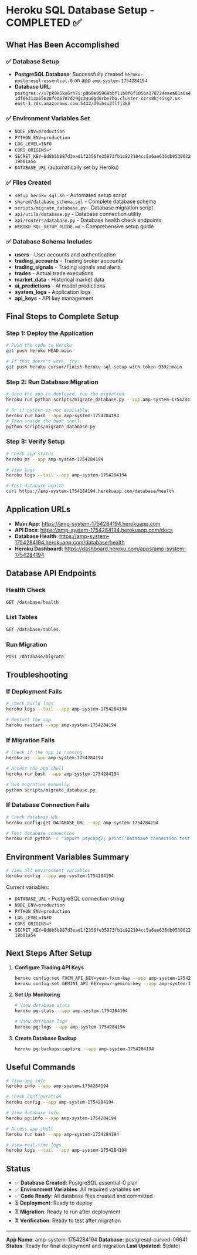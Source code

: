 # Heroku SQL Database Setup - COMPLETED ✅

## What Has Been Accomplished

### ✅ Database Setup
- **PostgreSQL Database**: Successfully created `heroku-postgresql:essential-0` on app `amp-system-1754284194`
- **Database URL**: `postgres://u7pk0k5kv6rh7i:p868e95969bbf11b8f6f1056a178724eaea81a6a41df66313a65028fed6707d29@c34u0gd6rbe7bo.cluster-czrs8kj4isg7.us-east-1.rds.amazonaws.com:5432/d9ibsu2flfj3k0`

### ✅ Environment Variables Set
- `NODE_ENV=production`
- `PYTHON_ENV=production`
- `LOG_LEVEL=INFO`
- `CORS_ORIGINS=*`
- `SECRET_KEY=8d8b5b887d3ead1f2356fe35973fb1c822104cc5a6ae636db053002219b81a54`
- `DATABASE_URL` (automatically set by Heroku)

### ✅ Files Created
- `setup_heroku_sql.sh` - Automated setup script
- `shared/database_schema.sql` - Complete database schema
- `scripts/migrate_database.py` - Database migration script
- `api/utils/database.py` - Database connection utility
- `api/routers/database.py` - Database health check endpoints
- `HEROKU_SQL_SETUP_GUIDE.md` - Comprehensive setup guide

### ✅ Database Schema Includes
- **users** - User accounts and authentication
- **trading_accounts** - Trading broker accounts
- **trading_signals** - Trading signals and alerts
- **trades** - Actual trade executions
- **market_data** - Historical market data
- **ai_predictions** - AI model predictions
- **system_logs** - Application logs
- **api_keys** - API key management

## Final Steps to Complete Setup

### Step 1: Deploy the Application
```bash
# Push the code to Heroku
git push heroku HEAD:main

# If that doesn't work, try:
git push heroku cursor/finish-heroku-sql-setup-with-token-9392:main
```

### Step 2: Run Database Migration
```bash
# Once the app is deployed, run the migration
heroku run python scripts/migrate_database.py --app amp-system-1754284194

# Or if python is not available:
heroku run bash --app amp-system-1754284194
# Then inside the bash shell:
python scripts/migrate_database.py
```

### Step 3: Verify Setup
```bash
# Check app status
heroku ps --app amp-system-1754284194

# View logs
heroku logs --tail --app amp-system-1754284194

# Test database health
curl https://amp-system-1754284194.herokuapp.com/database/health
```

## Application URLs

- **Main App**: https://amp-system-1754284194.herokuapp.com
- **API Docs**: https://amp-system-1754284194.herokuapp.com/docs
- **Database Health**: https://amp-system-1754284194.herokuapp.com/database/health
- **Heroku Dashboard**: https://dashboard.heroku.com/apps/amp-system-1754284194

## Database API Endpoints

### Health Check
```bash
GET /database/health
```

### List Tables
```bash
GET /database/tables
```

### Run Migration
```bash
POST /database/migrate
```

## Troubleshooting

### If Deployment Fails
```bash
# Check build logs
heroku logs --tail --app amp-system-1754284194

# Restart the app
heroku restart --app amp-system-1754284194
```

### If Migration Fails
```bash
# Check if the app is running
heroku ps --app amp-system-1754284194

# Access the app shell
heroku run bash --app amp-system-1754284194

# Run migration manually
python scripts/migrate_database.py
```

### If Database Connection Fails
```bash
# Check database URL
heroku config:get DATABASE_URL --app amp-system-1754284194

# Test database connection
heroku run python -c "import psycopg2; print('Database connection test')" --app amp-system-1754284194
```

## Environment Variables Summary

```bash
# View all environment variables
heroku config --app amp-system-1754284194
```

Current variables:
- `DATABASE_URL` - PostgreSQL connection string
- `NODE_ENV=production`
- `PYTHON_ENV=production`
- `LOG_LEVEL=INFO`
- `CORS_ORIGINS=*`
- `SECRET_KEY=8d8b5b887d3ead1f2356fe35973fb1c822104cc5a6ae636db053002219b81a54`

## Next Steps After Setup

1. **Configure Trading API Keys**
   ```bash
   heroku config:set FXCM_API_KEY=your-fxcm-key --app amp-system-1754284194
   heroku config:set GEMINI_API_KEY=your-gemini-key --app amp-system-1754284194
   ```

2. **Set Up Monitoring**
   ```bash
   # View database stats
   heroku pg:stats --app amp-system-1754284194
   
   # View database logs
   heroku pg:logs --app amp-system-1754284194
   ```

3. **Create Database Backup**
   ```bash
   heroku pg:backups:capture --app amp-system-1754284194
   ```

## Useful Commands

```bash
# View app info
heroku info --app amp-system-1754284194

# Check configuration
heroku config --app amp-system-1754284194

# View database info
heroku pg:info --app amp-system-1754284194

# Access app shell
heroku run bash --app amp-system-1754284194

# View real-time logs
heroku logs --tail --app amp-system-1754284194
```

## Status

- ✅ **Database Created**: PostgreSQL essential-0 plan
- ✅ **Environment Variables**: All required variables set
- ✅ **Code Ready**: All database files created and committed
- ⏳ **Deployment**: Ready to deploy
- ⏳ **Migration**: Ready to run after deployment
- ⏳ **Verification**: Ready to test after migration

---

**App Name**: amp-system-1754284194
**Database**: postgresql-curved-06641
**Status**: Ready for final deployment and migration
**Last Updated**: $(date)
